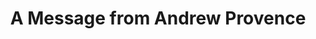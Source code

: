 ---
layout: followup
title: "A Message from Andrew Provence"
page_sections:
- template: centered-text
  block: centered-text
  content: "<div class='row align-center' style='display: flex; justify-content: center; padding: 8px 20px;'><h3>A Special Message from a former player, now AIA Staff, Andrew Provence</h3></div>"
- template: centered-text
  block: centered-text
  content: "What if watching the Super Bowl was an opportunity to influence the culture of sport?"
- template: html-text
  block: text
  content: |-
    <div class="row align-center"><div class="col-md-6 col-md-offset-3"><div
        class="videowrapper"><iframe width="100%" src="https://www.youtube.com/embed/Xhd5s1jYna4?showinfo=0&controls=0&modestbranding=1"
        frameborder="0" allow="autoplay; encrypted-media" allowfullscreen></iframe></div></div></div>
- template: two-columns
  block: two-columns
  left:
    - template: text
      block: text
      content: "Sign up for our daily devotionals for athletes"
    - template: cta
      block: cta
      link:    https://athletesinaction.org/subscribe
      text: Signup
  right:
    - template: text
      block: text
      content: "Get trained to make a difference with our Equipped Discipleship Process through our 20 Day Challenge"
    - template: cta
      block: cta
      link:    https://athletesinaction.org/resources/equipped/challenge
      text: Subscribe
---